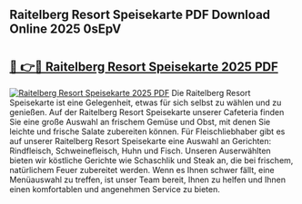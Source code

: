 ## Raitelberg Resort Speisekarte PDF Download Online 2025 0sEpV

# <h2><a href="http://gcebih.nevu.top/?p=Raitelberg+Resort+Speisekarte">🔗 👉🔴 Raitelberg Resort Speisekarte 2025 PDF</a></h2>

[![Raitelberg Resort Speisekarte 2025 PDF](https://i.imgur.com/dBaPXMq.png)](http://gcebih.nevu.top/?p=Raitelberg+Resort+Speisekarte)
Die Raitelberg Resort Speisekarte ist eine Gelegenheit, etwas für sich selbst zu wählen und zu genießen. Auf der Raitelberg Resort Speisekarte unserer Cafeteria finden Sie eine große Auswahl an frischem Gemüse und Obst, mit denen Sie leichte und frische Salate zubereiten können. Für Fleischliebhaber gibt es auf unserer Raitelberg Resort Speisekarte eine Auswahl an Gerichten: Rindfleisch, Schweinefleisch, Huhn und Fisch. Unseren Auserwählten bieten wir köstliche Gerichte wie Schaschlik und Steak an, die bei frischem, natürlichem Feuer zubereitet werden. Wenn es Ihnen schwer fällt, eine Menüauswahl zu treffen, ist unser Team bereit, Ihnen zu helfen und Ihnen einen komfortablen und angenehmen Service zu bieten.
